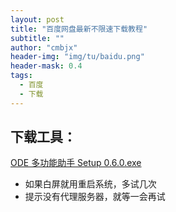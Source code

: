 ```yaml
---
layout: post
title: "百度网盘最新不限速下载教程"
subtitle: ""
author: "cmbjx"
header-img: "img/tu/baidu.png"
header-mask: 0.4
tags:
  - 百度
  - 下载
---
```


## 下载工具：

[ODE 多功能助手 Setup 0.6.0.exe](https://wwi.lanzoup.com/ilUqo1z5mmsj)

[01]: img/tu/baidu.png


- 如果白屏就用重启系统，多试几次
- 提示没有代理服务器，就等一会再试
